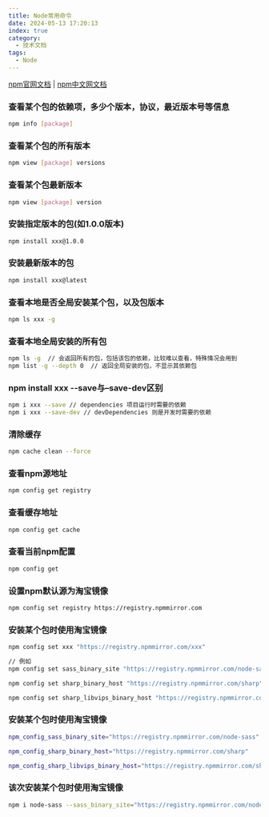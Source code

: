 ```yaml
---
title: Node常用命令
date: 2024-05-13 17:20:13
index: true
category:
  - 技术文档
tags:
  - Node
---
```


[npm官网文档](https://docs.npmjs.com/) | [npm中文网文档](https://npm.nodejs.cn/cli/v8/commands/npm)

### 查看某个包的依赖项，多少个版本，协议，最近版本号等信息
```bash
npm info [package]
```

### 查看某个包的所有版本
```bash
npm view [package] versions
```

### 查看某个包最新版本
```bash
npm view [package] version
```

### 安装指定版本的包(如1.0.0版本)
```bash
npm install xxx@1.0.0
```

### 安装最新版本的包
```bash
npm install xxx@latest
```

### 查看本地是否全局安装某个包，以及包版本
```bash
npm ls xxx -g
```

### 查看本地全局安装的所有包
```bash
npm ls -g  // 会返回所有的包，包括该包的依赖，比较难以查看，特殊情况会用到
npm list -g --depth 0  // 返回全局安装的包，不显示其依赖包
```

### npm install xxx --save与–save-dev区别
```bash
npm i xxx --save // dependencies 项目运行时需要的依赖
npm i xxx --save-dev // devDependencies 则是开发时需要的依赖
```

### 清除缓存
```bash
npm cache clean --force
```

### 查看npm源地址
```bash
npm config get registry
```

### 查看缓存地址
```bash
npm config get cache
```

### 查看当前npm配置
```bash
npm config get
```

### 设置npm默认源为淘宝镜像
```bash
npm config set registry https://registry.npmmirror.com
```

### 安装某个包时使用淘宝镜像
```bash
npm config set xxx "https://registry.npmmirror.com/xxx"

// 例如
npm config set sass_binary_site "https://registry.npmmirror.com/node-sass/"

npm config set sharp_binary_host "https://registry.npmmirror.com/sharp"

npm config set sharp_libvips_binary_host "https://registry.npmmirror.com/sharp-libvips"
```

### 安装某个包时使用淘宝镜像
```bash
npm_config_sass_binary_site="https://registry.npmmirror.com/node-sass"

npm_config_sharp_binary_host="https://registry.npmmirror.com/sharp"

npm_config_sharp_libvips_binary_host="https://registry.npmmirror.com/sharp-libvips"
```

### 该次安装某个包时使用淘宝镜像
```bash
npm i node-sass --sass_binary_site="https://registry.npmmirror.com/node-sass/"
```